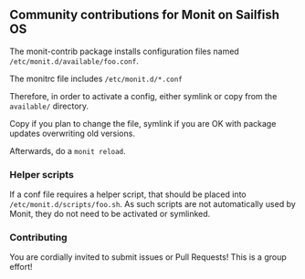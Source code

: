 ## Community contributions for Monit on Sailfish OS

The monit-contrib package installs configuration files named `/etc/monit.d/available/foo.conf`.

The monitrc file includes `/etc/monit.d/*.conf`

Therefore, in order to activate a config, either symlink or copy from the `available/` directory.

Copy if you plan to change the file, symlink if you are OK with package updates overwriting old versions.

Afterwards, do a `monit reload`.

### Helper scripts

If a conf file requires a helper script, that should be placed into
`/etc/monit.d/scripts/foo.sh`. As such scripts are not automatically used by
Monit, they do not need to be activated or symlinked.

### Contributing

You are cordially invited to submit issues or Pull Requests! This is a group effort!

